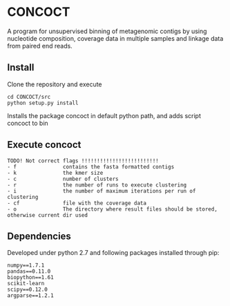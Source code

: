CONCOCT
======

A program for unsupervised binning of metagenomic contigs by using nucleotide composition, 
coverage data in multiple samples and linkage data from paired end reads.

Install
-------
Clone the repository and execute
```
cd CONCOCT/src
python setup.py install
```
Installs the package concoct in default python path, and adds script concoct to bin

Execute concoct
-------
```
TODO! Not correct flags !!!!!!!!!!!!!!!!!!!!!!!!!
- f               contains the fasta formatted contigs
- k               the kmer size
- c               number of clusters
- r               the number of runs to execute clustering
- i               the number of maximum iterations per run of clustering
- cf              file with the coverage data
- o               The directory where result files should be stored, otherwise current dir used
```

Dependencies
-----------
Developed under python 2.7 and following packages installed through pip:
```
numpy==1.7.1
pandas==0.11.0
biopython==1.61
scikit-learn
scipy==0.12.0
argparse==1.2.1
```
